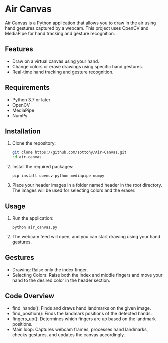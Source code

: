 # Air Canvas

Air Canvas is a Python application that allows you to draw in the air using hand gestures captured by a webcam. This project uses OpenCV and MediaPipe for hand tracking and gesture recognition.

## Features

- Draw on a virtual canvas using your hand.
- Change colors or erase drawings using specific hand gestures.
- Real-time hand tracking and gesture recognition.

## Requirements

- Python 3.7 or later
- OpenCV
- MediaPipe
- NumPy

## Installation

1. Clone the repository:
   ```bash
   git clone https://github.com/sottohy/Air-Canvas.git
   cd air-canvas
2. Install the required packages:
   ```
   pip install opencv-python mediapipe numpy
3. Place your header images in a folder named header in the root directory. The images will be used for selecting colors and the eraser.


## Usage
1. Run the application:
   ```
   python air_canvas.py
2. The webcam feed will open, and you can start drawing using your hand gestures.


## Gestures
- Drawing: Raise only the index finger.
- Selecting Colors: Raise both the index and middle fingers and move your hand to the desired color in the header section.


## Code Overview
- find_hands(): Finds and draws hand landmarks on the given image.
- find_position(): Finds the landmark positions of the detected hands.
- fingers_up(): Determines which fingers are up based on the landmark positions.
- Main loop: Captures webcam frames, processes hand landmarks, checks gestures, and updates the canvas accordingly.



